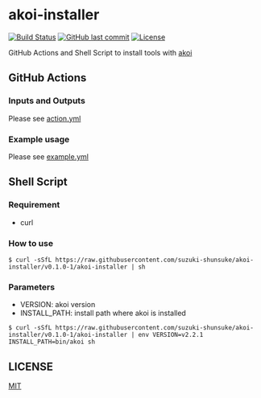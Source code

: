 # akoi-installer

[![Build Status](https://github.com/suzuki-shunsuke/akoi-installer/workflows/test/badge.svg)](https://github.com/suzuki-shunsuke/akoi-installer/actions)
[![GitHub last commit](https://img.shields.io/github/last-commit/suzuki-shunsuke/akoi-installer.svg)](https://github.com/suzuki-shunsuke/akoi-installer)
[![License](http://img.shields.io/badge/license-mit-blue.svg?style=flat-square)](https://raw.githubusercontent.com/suzuki-shunsuke/akoi-installer/master/LICENSE)

GitHub Actions and Shell Script to install tools with [akoi](https://github.com/suzuki-shunsuke/akoi)

## GitHub Actions

### Inputs and Outputs

Please see [action.yml](action.yml)

### Example usage

Please see [example.yml](.github/workflows/example.yml)

## Shell Script

### Requirement

* curl

### How to use

```console
$ curl -sSfL https://raw.githubusercontent.com/suzuki-shunsuke/akoi-installer/v0.1.0-1/akoi-installer | sh
```

### Parameters

* VERSION: akoi version
* INSTALL_PATH: install path where akoi is installed

```console
$ curl -sSfL https://raw.githubusercontent.com/suzuki-shunsuke/akoi-installer/v0.1.0-1/akoi-installer | env VERSION=v2.2.1 INSTALL_PATH=bin/akoi sh
```

## LICENSE

[MIT](LICENSE)
